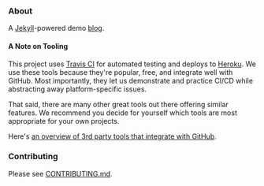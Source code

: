 ### About
A [Jekyll](http://jekyllrb.com)-powered demo [blog](https://githubtraining-cicd-demo.herokuapp.com). 

#### A Note on Tooling
This project uses [Travis CI](https://travis-ci.org) for automated testing and deploys to [Heroku](https://devcenter.heroku.com/articles/github-integration). We use these tools because they're popular, free, and integrate well with GitHub. Most importantly, they let us demonstrate and practice CI/CD while abstracting away platform-specific issues. 

That said, there are many other great tools out there offering similar features. We recommend you decide for yourself which tools are most appropriate for your own projects.

Here's [an overview of 3rd party tools that integrate with GitHub](https://github.com/integrations). 

### Contributing
Please see [CONTRIBUTING.md](CONTRIBUTING.md).

